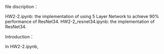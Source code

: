 file discription：

 HW2-2.ipynb: the implementation of using 5 Layer Network to achieve 90% performance of ResNet34.
 HW2-2_resnet34.ipynb: the implementation of ResNet34.

 Introduction：

In HW2-2.ipynb,
